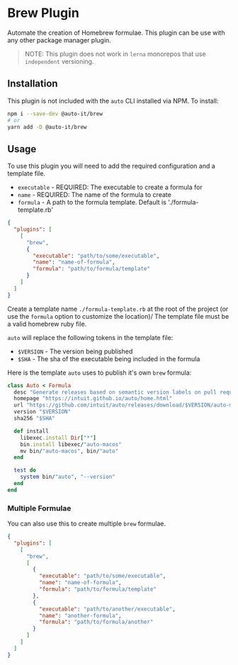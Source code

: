 # Brew Plugin

Automate the creation of Homebrew formulae.
This plugin can be use with any other package manager plugin.

> NOTE: This plugin does not work in `lerna` monorepos that use `independent` versioning.

## Installation

This plugin is not included with the `auto` CLI installed via NPM. To install:

```sh
npm i --save-dev @auto-it/brew
# or
yarn add -D @auto-it/brew
```

## Usage

To use this plugin you will need to add the required configuration and a template file.

- `executable` - REQUIRED: The executable to create a formula for
- `name` - REQUIRED: The name of the formula to create
- `formula` - A path to the formula template. Default is './formula-template.rb'

```json
{
  "plugins": [
    [
      "brew",
      {
        "executable": "path/to/some/executable",
        "name": "name-of-formula",
        "formula": "path/to/formula/template"
      }
    ]
  ]
}
```

Create a template name `./formula-template.rb` at the root of the project (or use the `formula` option to customize the location)/
The template file must be a valid homebrew ruby file.

`auto` will replace the following tokens in the template file:

- `$VERSION` - The version being published
- `$SHA` - The sha of the executable being included in the formula

Here is the template `auto` uses to publish it's own `brew` formula:

```ruby
class Auto < Formula
  desc "Generate releases based on semantic version labels on pull requests."
  homepage "https://intuit.github.io/auto/home.html"
  url "https://github.com/intuit/auto/releases/download/$VERSION/auto-macos.gz"
  version "$VERSION"
  sha256 "$SHA"

  def install
    libexec.install Dir["*"]
    bin.install libexec/"auto-macos"
    mv bin/"auto-macos", bin/"auto"
  end

  test do
    system bin/"auto", "--version"
  end
end
```

### Multiple Formulae

You can also use this to create multiple `brew` formulae.

```json
{
  "plugins": [
    [
      "brew",
      [
        {
          "executable": "path/to/some/executable",
          "name": "name-of-formula",
          "formula": "path/to/formula/template"
        },
        {
          "executable": "path/to/another/executable",
          "name": "another-formula",
          "formula": "path/to/formula/another"
        }
      ]
    ]
  ]
}
```
